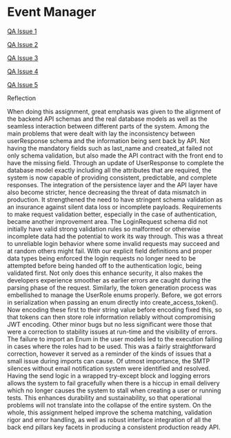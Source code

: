 # Event Manager 

[QA Issue 1](https://github.com/JonathanP323/event_manager/issues/1)

[QA Issue 2](https://github.com/JonathanP323/event_manager/issues/2)

[QA Issue 3](https://github.com/JonathanP323/event_manager/issues/3)

[QA Issue 4](https://github.com/JonathanP323/event_manager/issues/4)

[QA Issue 5](https://github.com/JonathanP323/event_manager/issues/5)



Reflection

When doing this assignment, great emphasis was given to the alignment of the backend API schemas and the real database models as well as the seamless interaction between different parts of the system. Among the main problems that were dealt with lay the inconsistency between userResponse schema and the information being sent back by API. Not having the mandatory fields such as last_name and created_at failed not only schema validation, but also made the API contract with the front end to have the missing field. Through an update of UserResponse to complete the database model exactly including all the attributes that are required, the system is now capable of providing consistent, predictable, and complete responses. The integration of the persistence layer and the API layer have also become stricter, hence decreasing the threat of data mismatch in production. It strengthened the need to have stringent schema validation as an insurance against silent data loss or incomplete payloads. 
Requirements to make request validation better, especially in the case of authentication, became another improvement area. The LoginRequest schema did not initially have valid strong validation rules so malformed or otherwise incomplete data had the potential to work its way through. This was a threat to unreliable login behavior where some invalid requests may succeed and at random others might fail. With our explicit field definitions and proper data types being enforced the login requests no longer need to be attempted before being handed off to the authentication logic, being validated first. Not only does this enhance security, it also makes the developers experience smoother as earlier errors are caught during the parsing phase of the request. Similarly, the token generation process was embellished to manage the UserRole enums properly. Before, we got errors in serialization when passing an enum directly into create_access_token(). Now encoding these first to their string value before encoding fixed this, so that tokens can then store role information reliably without compromising JWT encoding.
Other minor bugs but no less significant were those that were a correction to stability issues at run-time and the visibility of errors. The failure to import an Enum in the user models led to the execution failing in cases where the roles had to be used. This was a fairly straightforward correction, however it served as a reminder of the kinds of issues that a small issue during imports can cause. Of utmost importance, the SMTP silences without email notification system were identified and resolved. Having the send logic in a wrapped try-except block and logging errors allows the system to fail gracefully when there is a hiccup in email delivery which no longer causes the system to stall when creating a user or running tests. This enhances durability and sustainability, so that operational problems will not translate into the collapse of the entire system. On the whole, this assignment helped improve the schema matching, validation rigor and error handling, as well as robust interface integration of all the back end pillars key facets in producing a consistent production ready API.
